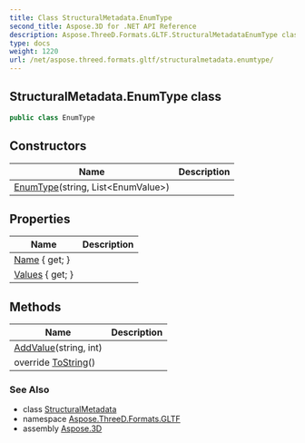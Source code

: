 ```yaml
---
title: Class StructuralMetadata.EnumType
second_title: Aspose.3D for .NET API Reference
description: Aspose.ThreeD.Formats.GLTF.StructuralMetadataEnumType class. 
type: docs
weight: 1220
url: /net/aspose.threed.formats.gltf/structuralmetadata.enumtype/
---
```

## StructuralMetadata.EnumType class

```csharp
public class EnumType
```

## Constructors

| Name | Description |
| --- | --- |
| [EnumType](enumtype/)(string, List&lt;EnumValue&gt;) |  |

## Properties

| Name | Description |
| --- | --- |
| [Name](../../aspose.threed.formats.gltf/enumtype/name/) { get; } |  |
| [Values](../../aspose.threed.formats.gltf/enumtype/values/) { get; } |  |

## Methods

| Name | Description |
| --- | --- |
| [AddValue](../../aspose.threed.formats.gltf/enumtype/addvalue/)(string, int) |  |
| override [ToString](../../aspose.threed.formats.gltf/enumtype/tostring/)() |  |

### See Also

* class [StructuralMetadata](../structuralmetadata/)
* namespace [Aspose.ThreeD.Formats.GLTF](../../aspose.threed.formats.gltf/)
* assembly [Aspose.3D](../../)


